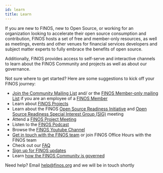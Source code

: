 ```yaml
---
id: learn
title: Learn
---
```


If you are new to FINOS, new to Open Source, or working for an organization looking to accelerate their open source consumption and contribution, FINOS hosts a set of free and member-only resources, as well as meetings, events and other venues for financial services developers and subject matter experts to fully embrace the benefits of open source. 

Additionally, FINOS provides access to self-serve and interactive channels to learn about the FINOS Community and projects as well as about our governance.

Not sure where to get started? Here are some suggestions to kick off your FINOS journey:

- [Join the Community Mailing List](mailto:community+subscribe@finos.org) and/ or the [FINOS Member-only mailing List](mailto:member+subscribe@finos.org) if you are an employee of a [FINOS Member](https://finos.org/members)
- Learn about [FINOS Projects](http://landscape.finos.org/)
- Learn about the FINOS [Open Source Readiness Initiative](https://finos.org/open-source-readiness) and [Open Source Readiness Special Interest Group (SIG)](https://osr.finos.org) meeting
- Attend a [FINOS Project Meeting](https://calendar.google.com/calendar/u/0/embed?src=finos.org_fac8mo1rfc6ehscg0d80fi8jig@group.calendar.google.com&ctz=America/New_York)
- Listen to the [FINOS Podcast](https://podcasts.apple.com/us/podcast/finos-open-source-in-finance-podcast/id1512371068)
- Browse the [FINOS Youtube Channel](https://www.youtube.com/c/FINOS)
- [Get in touch with the FINOS team](https://www.finos.org/contact-us?hsLang=en-us) or join FINOS Office Hours with the FINOS team
- Check out our [FAQ](https://www.finos.org/faq)
- [Sign up for FINOS updates](https://www.finos.org/sign-up)
- Learn [how the FINOS Community is governed](/docs/governance/intro)

Need help? Email [help@finos.org](mailto:help@finos.org) and we will be in touch shortly
